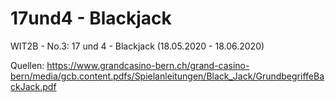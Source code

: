 # 17und4 - Blackjack
WIT2B - No.3: 17 und 4  - Blackjack (18.05.2020 - 18.06.2020) 

Quellen:
https://www.grandcasino-bern.ch/grand-casino-bern/media/gcb.content.pdfs/Spielanleitungen/Black_Jack/GrundbegriffeBackJack.pdf
